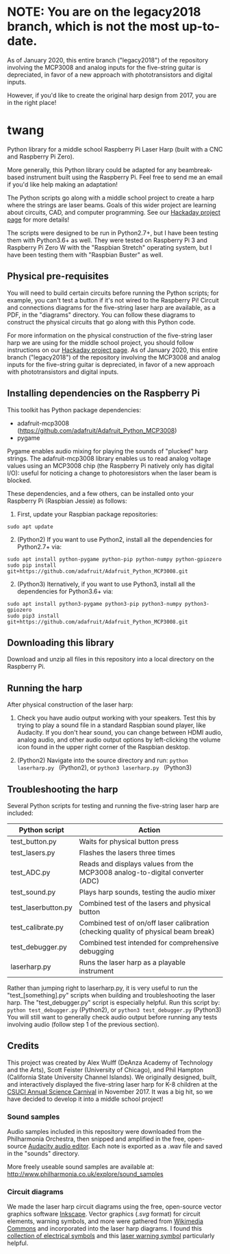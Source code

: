 # NOTE: You are on the legacy2018 branch, which is not the most up-to-date.
As of January 2020, this entire branch ("legacy2018") of the repository involving the MCP3008 and analog inputs for the five-string guitar is depreciated, in favor of a new approach with phototransistors and digital inputs.

However, if you'd like to create the original harp design from 2017, you are in the right place!

# twang
Python library for a middle school Raspberry Pi Laser Harp (built with a CNC and Raspberry Pi Zero).

More generally, this Python library could be adapted for any beambreak-based instrument built using the Raspberry Pi. Feel free to send me an email if you'd like help making an adaptation!

The Python scripts go along with a middle school project to create a harp where the strings are laser beams. Goals of this wider project are learning about circuits, CAD, and computer programming. See our [Hackaday project page](https://hackaday.io/project/28159) for more details!

The scripts were designed to be run in Python2.7+, but I have been testing them with Python3.6+ as well. They were tested on Raspberry Pi 3 and Raspberry Pi Zero W with the "Raspbian Stretch" operating system, but I have been testing them with "Raspbian Buster" as well.

## Physical pre-requisites
You will need to build certain circuits before running the Python scripts; for example, you can't test a button if it's not wired to the Raspberry Pi! Circuit and connections diagrams for the five-string laser harp are available, as a PDF, in the "diagrams" directory. You can follow these diagrams to construct the physical circuits that go along with this Python code.

For more information on the physical construction of the five-string laser harp we are using for the middle school project, you should follow instructions on our [Hackaday project page](https://hackaday.io/project/28159). As of January 2020, this entire branch ("legacy2018") of the repository involving the MCP3008 and analog inputs for the five-string guitar is depreciated, in favor of a new approach with phototransistors and digital inputs.

## Installing dependencies on the Raspberry Pi
This toolkit has Python package dependencies:
* adafruit-mcp3008 (https://github.com/adafruit/Adafruit_Python_MCP3008)
* pygame

Pygame enables audio mixing for playing the sounds of "plucked" harp strings. The adafruit-mcp3008 library enables us to read analog voltage values using an MCP3008 chip (the Raspberry Pi natively only has digital I/O): useful for noticing a change to photoresistors when the laser beam is blocked.

These dependencies, and a few others, can be installed onto your Raspberry Pi (Raspbian Jessie) as follows:

1. First, update your Raspbian package repositories:
```
sudo apt update
```

2. (Python2) If you want to use Python2, install all the dependencies for Python2.7+ via:
```
sudo apt install python-pygame python-pip python-numpy python-gpiozero
sudo pip install git+https://github.com/adafruit/Adafruit_Python_MCP3008.git
```

2. (Python3) lternatively, if you want to use Python3, install all the dependencies for Python3.6+ via:
```
sudo apt install python3-pygame python3-pip python3-numpy python3-gpiozero
sudo pip3 install git+https://github.com/adafruit/Adafruit_Python_MCP3008.git
```

## Downloading this library
Download and unzip all files in this repository into a local directory on the Raspberry Pi.

## Running the harp
After physical construction of the laser harp:

1. Check you have audio output working with your speakers. Test this by trying to play a sound file in a standard Raspbian sound player, like Audacity. If you don't hear sound, you can change between HDMI audio, analog audio, and other audio output options by left-clicking the volume icon found in the upper right corner of the Raspbian desktop.

2. (Python2) Navigate into the source directory and run:
```python laserharp.py ``` (Python2), or
```python3 laserharp.py ``` (Python3)

## Troubleshooting the harp
Several Python scripts for testing and running the five-string laser harp are included:

Python script | Action
--- | ---
test_button.py | Waits for physical button press
test_lasers.py | Flashes the lasers three times
test_ADC.py | Reads and displays values from the MCP3008 analog-to-digital converter (ADC)
test_sound.py | Plays harp sounds, testing the audio mixer
test_laserbutton.py | Combined test of the lasers and physical button
test_calibrate.py | Combined test of on/off laser calibration (checking quality of physical beam break)
test_debugger.py | Combined test intended for comprehensive debugging
laserharp.py | Runs the laser harp as a playable instrument

Rather than jumping right to laserharp.py, it is very useful to run the "test_[something].py" scripts when building and troubleshooting the laser harp. The "test_debugger.py" script is especially helpful. Run this script by:
``` python test_debugger.py ``` (Python2), or
``` python3 test_debugger.py ``` (Python3)
You will still want to generally check audio output before running any tests involving audio (follow step 1 of the previous section).

## Credits
This project was created by Alex Wulff (DeAnza Academy of Technology and the Arts), Scott Feister (University of Chicago), and Phil Hampton (California State University Channel Islands). We originally designed, built, and interactively displayed the five-string laser harp for K-8 children at the [CSUCI Annual Science Carnival](https://www.csuci.edu/sciencecarnival/) in November 2017. It was a big hit, so we have decided to develop it into a middle school project!

### Sound samples
Audio samples included in this repository were downloaded from the Philharmonia Orchestra, then snipped and amplified in the free, open-source [Audacity audio editor](https://www.audacityteam.org/). Each note is exported as a .wav file and saved in the "sounds" directory.

More freely useable sound samples are available at:
http://www.philharmonia.co.uk/explore/sound_samples

### Circuit diagrams
We made the laser harp circuit diagrams using the free, open-source vector graphics software [Inkscape](https://www.audacityteam.org/). Vector graphics (*.svg* format) for circuit elements, warning symbols, and more were gathered from [Wikimedia Commons](https://commons.wikimedia.org) and incorporated into the laser harp diagrams. I found this [collection of electrical symbols](https://commons.wikimedia.org/wiki/File:Electrical_symbols_library.svg) and this [laser warning symbol](https://commons.wikimedia.org/wiki/File:Laser-symbol.svg) particularly helpful.

